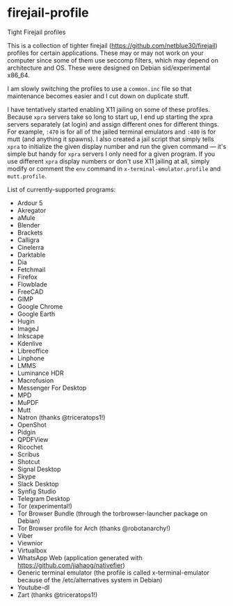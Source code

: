 # firejail-profile
Tight Firejail profiles

This is a collection of tighter firejail (https://github.com/netblue30/firejail) profiles for certain applications. These may or may not work on your computer since some of them use seccomp filters, which may depend on architecture and OS. These were designed on Debian sid/experimental x86_64.

I am slowly switching the profiles to use a `common.inc` file so that maintenance becomes easier and I cut down on duplicate stuff.

I have tentatively started enabling X11 jailing on some of these profiles. Because `xpra` servers take so long to start up, I end up starting the xpra servers separately (at login) and assign different ones for different things. For example, `:470` is for all of the jailed terminal emulators and `:480` is for mutt (and anything it spawns). I also created a jail script that simply tells `xpra` to initialize the given display number and run the given command — it's simple but handy for `xpra` servers I only need for a given program. If you use different `xpra` display numbers or don't use X11 jailing at all, simply modify or comment the `env` command in `x-terminal-emulator.profile` and `mutt.profile`.

List of currently-supported programs:
* Ardour 5
* Akregator
* aMule
* Blender
* Brackets
* Calligra
* Cinelerra
* Darktable
* Dia
* Fetchmail
* Firefox
* Flowblade
* FreeCAD
* GIMP
* Google Chrome
* Google Earth
* Hugin
* ImageJ
* Inkscape
* Kdenlive
* Libreoffice
* Linphone
* LMMS
* Luminance HDR
* Macrofusion
* Messenger For Desktop
* MPD
* MuPDF
* Mutt
* Natron (thanks @triceratops1!)
* OpenShot
* Pidgin
* QPDFView
* Ricochet
* Scribus
* Shotcut
* Signal Desktop
* Skype
* Slack Desktop
* Synfig Studio
* Telegram Desktop
* Tor (experimental!)
* Tor Browser Bundle (through the torbrowser-launcher package on Debian)
* Tor Browser profile for Arch (thanks @robotanarchy!)
* Viber
* Viewnior
* Virtualbox
* WhatsApp Web (application generated with https://github.com/jiahaog/nativefier)
* Generic terminal emulator (the profile is called x-terminal-emulator because of the /etc/alternatives system in Debian)
* Youtube-dl
* Zart (thanks @triceratops1!)

